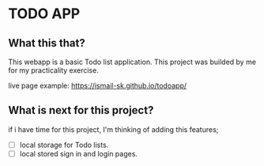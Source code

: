 # TODO APP
## What this that?
This webapp is a basic Todo list application. 
This project was builded by me for my practicality exercise.

live page example:
https://ismail-sk.github.io/todoapp/

## What is next for this project?
if i have time for this project,
I'm thinking of adding this features;

- [ ] local storage for Todo lists.
- [ ] local stored sign in and login pages.
